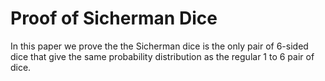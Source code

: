 # Proof of Sicherman Dice

In this paper we prove the the Sicherman dice is the only pair of 6-sided dice that give the same probability
distribution as the regular 1 to 6 pair of dice.

